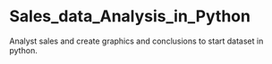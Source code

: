 # Sales_data_Analysis_in_Python
Analyst sales and create graphics and conclusions to start dataset in python.
